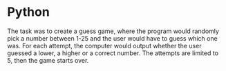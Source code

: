 # Python

The task was to create a guess game, where the program would randomly pick a number between 1-25 and the user would have to guess which one was. For each attempt, the computer would output whether the user guessed a lower, a higher or a correct number. The attempts are limited to 5, then the game starts over.
